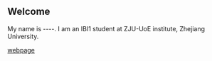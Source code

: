 ## Welcome 

My name is ----. 
I am an IBI1 student at ZJU-UoE institute, Zhejiang University.

[webpage](https://c.zju.edu.cn/) 
